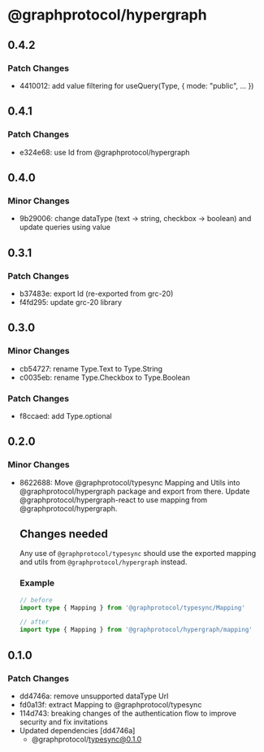 # @graphprotocol/hypergraph

## 0.4.2
### Patch Changes

- 4410012: add value filtering for useQuery(Type, { mode: "public", … })

## 0.4.1
### Patch Changes

- e324e68: use Id from @graphprotocol/hypergraph

## 0.4.0
### Minor Changes

- 9b29006: change dataType (text -> string, checkbox -> boolean) and update queries using value

## 0.3.1
### Patch Changes

- b37483e: export Id (re-exported from grc-20)
- f4fd295: update grc-20 library

## 0.3.0
### Minor Changes

- cb54727: rename Type.Text to Type.String
- c0035eb: rename Type.Checkbox to Type.Boolean

### Patch Changes

- f8ccaed: add Type.optional

## 0.2.0
### Minor Changes

- 8622688: Move @graphprotocol/typesync Mapping and Utils into @graphprotocol/hypergraph package and export from there. Update @graphprotocol/hypergraph-react to use mapping from @graphprotocol/hypergraph.
  
  
  ## Changes needed
  
  Any use of `@graphprotocol/typesync` should use the exported mapping and utils from `@graphprotocol/hypergraph` instead.
  
  ### Example
  
  ```ts
  // before
  import type { Mapping } from '@graphprotocol/typesync/Mapping'
  
  // after
  import type { Mapping } from '@graphprotocol/hypergraph/mapping'
  ```

## 0.1.0
### Patch Changes

- dd4746a: remove unsupported dataType Url
- fd0a13f: extract Mapping to @graphprotocol/typesync
- 114d743: breaking changes of the authentication flow to improve security and fix invitations
- Updated dependencies [dd4746a]
  - @graphprotocol/typesync@0.1.0
